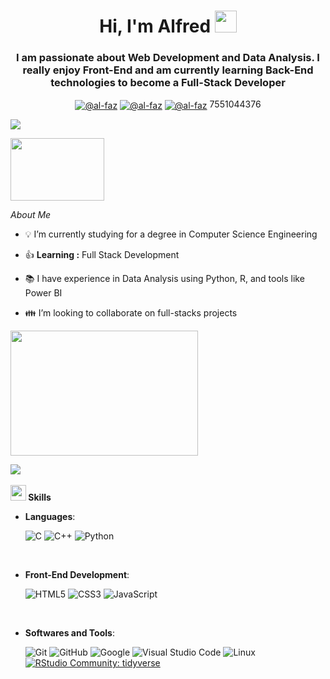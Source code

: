 <h1 align="center">Hi, I'm Alfred </b><img src="https://media.giphy.com/media/hvRJCLFzcasrR4ia7z/giphy.gif" width="35"></h1>
<h3 align="center">I am passionate about Web Development and Data Analysis. I really enjoy Front-End and am currently learning Back-End technologies to become a Full-Stack Developer</h3>
<p align="center">
  <a href = "mailto:alfredoxdstarter@gmail.com" target="blank"><img align="center" src="https://img.shields.io/badge/Gmail-D14836?style=for-the-badge&logo=gmail&logoColor=white" alt="@al-faz"/></a>
  <a href = "https://x.com/lol123456xddd" target="blank"><img align="center" src="https://img.shields.io/badge/Twitter-1DA1F2?style=for-the-badge&logo=twitter&logoColor=white" alt="@al-faz"/></a>
  <a href = "https://web.whatsapp.com/7551044376" target="blank"><img align="center" src="https://img.shields.io/badge/WhatsApp-25D366?logo=whatsapp&logoColor=fff&style=flat" alt="@al-faz"/></a>
  7551044376
</p>

<img src="https://user-images.githubusercontent.com/73097560/115834477-dbab4500-a447-11eb-908a-139a6edaec5c.gif">

<p align="left">
  <img width="150" height="100" src="https://media1.giphy.com/media/v1.Y2lkPTc5MGI3NjExdHI0YzIxYmltOWJmOHhrMzV3Z3RlM3h6dXdmNjNmdTQ5czV0ZGc4ZSZlcD12MV9pbnRlcm5hbF9naWZfYnlfaWQmY3Q9Zw/wr7oA0rSjnWuiLJOY5/giphy.gif">
</p>

<i>About Me</i>

- 💡 I’m currently studying for a degree in Computer Science Engineering

- 👍 **Learning :** Full Stack Development

- 📚 I have experience in Data Analysis using Python, R, and tools like Power BI

- 👪 I’m looking to collaborate on full-stacks projects



<p align="left">
  <img width="300" height="200" src="https://media2.giphy.com/media/v1.Y2lkPTc5MGI3NjExem5oNmppeHE3MmhtZDg2eG9zeXJ6bW1rYnVxdXNzZWdwcnAxd3Z2eiZlcD12MV9pbnRlcm5hbF9naWZfYnlfaWQmY3Q9Zw/CjmvTCZf2U3p09Cn0h/giphy.gif">
</p>

<img src="https://user-images.githubusercontent.com/73097560/115834477-dbab4500-a447-11eb-908a-139a6edaec5c.gif"><br><br>
<img src="https://media2.giphy.com/media/QssGEmpkyEOhBCb7e1/giphy.gif?cid=ecf05e47a0n3gi1bfqntqmob8g9aid1oyj2wr3ds3mg700bl&rid=giphy.gif" width ="25"><b> Skills</b>
<br>
<p align="center">

- **Languages**:
    
    ![C](https://img.shields.io/badge/C%20-%232370ED.svg?style=for-the-badge&logo=c&logoColor=white)
    ![C++](https://img.shields.io/badge/C++%20-%2300599C.svg?style=for-the-badge&logo=c%2B%2B&logoColor=white)
    ![Python](https://img.shields.io/badge/Python%20-%2314354C.svg?style=for-the-badge&logo=python&logoColor=white)

<br>   
    
- **Front-End Development**:

   ![HTML5](https://img.shields.io/badge/HTML5%20-%23E34F26.svg?style=for-the-badge&logo=html5&logoColor=white)
   ![CSS3](https://img.shields.io/badge/CSS%20-%231572B6.svg?style=for-the-badge&logo=css3&logoColor=white)
   ![JavaScript](https://img.shields.io/badge/JavaScript%20-%23F7DF1E.svg?style=for-the-badge&logo=javascript&logoColor=black)

<br>

- **Softwares and Tools**:

    ![Git](https://img.shields.io/badge/git-%23F05033.svg?style=for-the-badge&logo=git&logoColor=white)
    ![GitHub](https://img.shields.io/badge/github-%23121011.svg?style=for-the-badge&logo=github&logoColor=white)
    ![Google](https://img.shields.io/badge/google-%234285F4.svg?style=for-the-badge&logo=google&logoColor=white)
    ![Visual Studio Code](https://img.shields.io/badge/Visual%20Studio%20Code-0078d7.svg?style=for-the-badge&logo=visual-studio-code&logoColor=white)
    ![Linux](https://img.shields.io/badge/Linux-FCC624?style=for-the-badge&logo=linux&logoColor=black)
    [![RStudio Community: tidyverse](https://img.shields.io/endpoint?url=https%3A%2F%2Frstudio.github.io%2Frstudio-shields%2Fcategory%2Ftidyverse.json)](https://community.rstudio.com/c/tidyverse)

<br>
